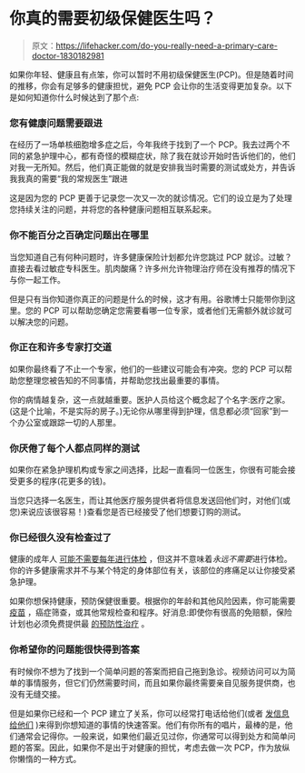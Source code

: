 # 你真的需要初级保健医生吗？

> 原文：<https://lifehacker.com/do-you-really-need-a-primary-care-doctor-1830182981>

如果你年轻、健康且有点笨，你可以暂时不用初级保健医生(PCP)。但是随着时间的推移，你会有足够多的健康担忧，避免 PCP 会让你的生活变得更加复杂。以下是如何知道你什么时候达到了那个点:

### 您有健康问题需要跟进

在经历了一场单核细胞增多症之后，今年我终于找到了一个 PCP。我去过两个不同的紧急护理中心，都有奇怪的模糊症状，除了我在就诊开始时告诉他们的，他们对我一无所知。然后，他们真正能做的就是安排我当时需要的测试或处方，并告诉我我真的需要“我的常规医生”跟进



这是因为您的 PCP 更善于记录您一次又一次的就诊情况。它们的设立是为了处理您持续关注的问题，并将您的各种健康问题相互联系起来。

### **你不能百分之百确定问题出在哪里**

当您知道自己有何种问题时，许多健康保险计划都允许您跳过 PCP 就诊。过敏？直接去看过敏症专科医生。肌肉酸痛？许多州允许物理治疗师在没有推荐的情况下与你一起工作。

但是只有当你知道你真正的问题是什么的时候，这才有用。谷歌博士只能带你到这里。您的 PCP 可以帮助您确定您需要看哪一位专家，或者他们无需额外就诊就可以解决您的问题。

### **你正在和许多专家打交道**

如果你最终看了不止一个专家，他们的一些建议可能会有冲突。您的 PCP 可以帮助您整理您被告知的不同事情，并帮助您找出最重要的事情。

你的病情越复杂，这一点就越重要。医护人员给这个概念起了个名字:医疗之家。(这是个比喻，不是实际的房子。)无论你从哪里得到护理，信息都必须“回家”到一个办公室或跟踪一切的人那里。

### 你厌倦了每个人都点同样的测试

如果你在紧急护理机构或专家之间选择，比起一直看同一位医生，你很有可能会接受更多的程序(花更多的钱)。

当您只选择一名医生，而让其他医疗服务提供者将信息发送回他们时，对他们(或您)来说应该很容易！)查看您是否已经接受了他们想要订购的测试。

### 你已经很久没有检查过了

健康的成年人 [可能不需要每年进行体检](https://lifehacker.com/do-i-need-regular-checkups-when-im-already-healthy-1751460649#_ga=2.14128116.279257778.1540835468-1456718367.1520458611) ，但这并不意味着*永远不需要*进行体检。你的许多健康需求并不与某个特定的身体部位有关，该部位的疼痛足以让你接受紧急护理。

如果你想保持健康，预防保健很重要。根据你的年龄和其他风险因素，你可能需要 [疫苗](https://lifehacker.com/the-cdc-s-vaccine-quiz-tells-you-which-vaccines-to-get-1763894208) ，癌症筛查，或其他常规检查和程序。好消息:即使你有很高的免赔额，保险计划也必须免费提供最 [的预防性治疗](https://vitals.lifehacker.com/all-the-free-health-care-you-can-get-without-using-your-1776252651) 。

### 你希望你的问题能很快得到答案

有时候你不想为了找到一个简单问题的答案而把自己拖到急诊。视频访问可以为简单的事情服务，但它们仍然需要时间，而且如果你最终需要亲自见服务提供商，也没有无缝交接。

但是如果你已经和一个 PCP 建立了关系，你可以经常打电话给他们(或者 [发信息给他们](https://lifehacker.com/i-finally-found-a-doctor-who-uses-modern-technology-1773175445) )来得到你想知道的事情的快速答案。他们有你所有的唱片，最棒的是，他们通常会记得你。一般来说，如果他们最近见过你，你通常可以得到处方和简单问题的答案。因此，如果你不是出于对健康的担忧，考虑去做一次 PCP，作为放纵你懒惰的一种方式。